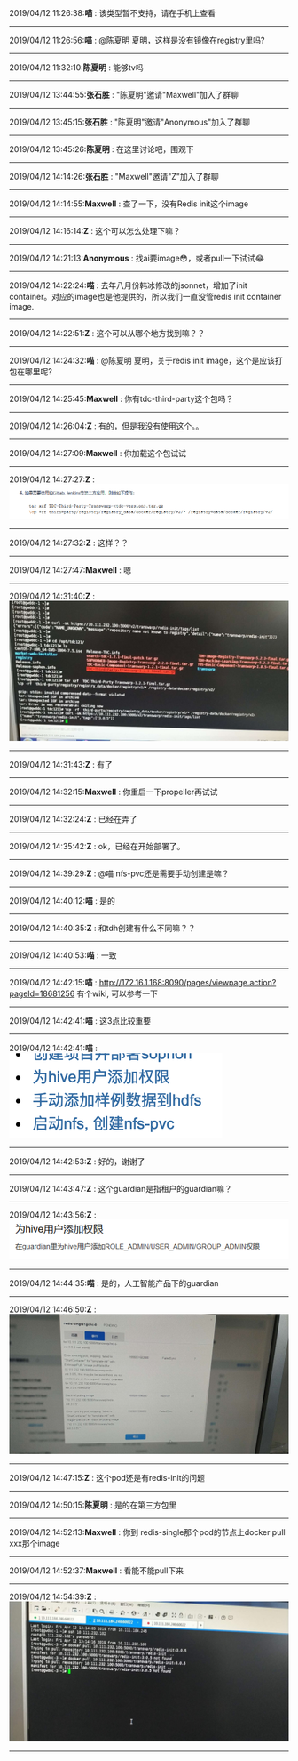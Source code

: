 2019/04/12 11:26:38:**喵** : 该类型暂不支持，请在手机上查看
*************************************************************************************
2019/04/12 11:26:56:**喵** : @陈夏明 夏明，这样是没有镜像在registry里吗?
*************************************************************************************
2019/04/12 11:32:10:**陈夏明** : 能够tv吗
*************************************************************************************
2019/04/12 13:44:55:**张石胜** : "陈夏明"邀请"Maxwell"加入了群聊
*************************************************************************************
2019/04/12 13:45:15:**张石胜** : "陈夏明"邀请"Anonymous"加入了群聊
*************************************************************************************
2019/04/12 13:45:26:**陈夏明** : 在这里讨论吧，围观下
*************************************************************************************
2019/04/12 14:14:26:**张石胜** : "Maxwell"邀请"Z"加入了群聊
*************************************************************************************
2019/04/12 14:14:55:**Maxwell** : 查了一下，没有Redis init这个image
*************************************************************************************
2019/04/12 14:16:14:**Z** : 这个可以怎么处理下嘛？
*************************************************************************************
2019/04/12 14:21:13:**Anonymous** : 找ai要image😳，或者pull一下试试😂
*************************************************************************************
2019/04/12 14:22:24:**喵** : 去年八月份韩冰修改的jsonnet，增加了init container。对应的image也是他提供的，所以我们一直没管redis init container image.
*************************************************************************************
2019/04/12 14:22:51:**Z** : 这个可以从哪个地方找到嘛？？
*************************************************************************************
2019/04/12 14:24:32:**喵** : @陈夏明 夏明，关于redis init image，这个是应该打包在哪里呢?
*************************************************************************************
2019/04/12 14:25:45:**Maxwell** : 你有tdc-third-party这个包吗？
*************************************************************************************
2019/04/12 14:26:04:**Z** : 有的，但是我没有使用这个。。
*************************************************************************************
2019/04/12 14:27:09:**Maxwell** : 你加载这个包试试
*************************************************************************************
2019/04/12 14:27:27:**Z** : ![图片如下](ATTACHMENT/1555050433.4953375.png)
*******************************************************************************
2019/04/12 14:27:32:**Z** : 这样？？
*************************************************************************************
2019/04/12 14:27:47:**Maxwell** : 嗯
*************************************************************************************
2019/04/12 14:31:40:**Z** : ![图片如下](ATTACHMENT/1555050688.5135052.png)
*******************************************************************************
2019/04/12 14:31:43:**Z** : 有了
*************************************************************************************
2019/04/12 14:32:15:**Maxwell** : 你重启一下propeller再试试
*************************************************************************************
2019/04/12 14:32:24:**Z** : 已经在弄了
*************************************************************************************
2019/04/12 14:35:42:**Z** : ok，已经在开始部署了。
*************************************************************************************
2019/04/12 14:39:29:**Z** : @喵 nfs-pvc还是需要手动创建是嘛？
*************************************************************************************
2019/04/12 14:40:12:**喵** : 是的
*************************************************************************************
2019/04/12 14:40:35:**Z** : 和tdh创建有什么不同嘛？？
*************************************************************************************
2019/04/12 14:40:53:**喵** : 一致
*************************************************************************************
2019/04/12 14:42:15:**喵** : http://172.16.1.168:8090/pages/viewpage.action?pageId=18681256 有个wiki, 可以参考一下
*************************************************************************************
2019/04/12 14:42:41:**喵** : 这3点比较重要
*************************************************************************************
2019/04/12 14:42:41:**喵** : ![图片如下](ATTACHMENT/1555051347.877621.png)
*******************************************************************************
2019/04/12 14:42:53:**Z** : 好的，谢谢了
*************************************************************************************
2019/04/12 14:43:47:**Z** : 这个guardian是指租户的guardian嘛？
*************************************************************************************
2019/04/12 14:43:56:**Z** : ![图片如下](ATTACHMENT/1555051422.6162422.png)
*******************************************************************************
2019/04/12 14:44:35:**喵** : 是的，人工智能产品下的guardian
*************************************************************************************
2019/04/12 14:46:50:**Z** : ![图片如下](ATTACHMENT/1555051597.1999378.png)
*******************************************************************************
2019/04/12 14:47:15:**Z** : 这个pod还是有redis-init的问题
*************************************************************************************
2019/04/12 14:50:15:**陈夏明** : 是的在第三方包里
*************************************************************************************
2019/04/12 14:52:13:**Maxwell** : 你到 redis-single那个pod的节点上docker pull xxx那个image
*************************************************************************************
2019/04/12 14:52:37:**Maxwell** : 看能不能pull下来
*************************************************************************************
2019/04/12 14:54:39:**Z** : ![图片如下](ATTACHMENT/1555052065.242099.png)
*******************************************************************************
